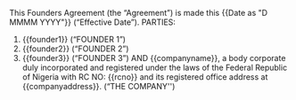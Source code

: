 This Founders Agreement (the “Agreement”) is made this {{Date as "D MMMM YYYY"}} (“Effective Date”).
PARTIES:
1.   {{founder1}} (“FOUNDER 1”)
2.   {{founder2}} (“FOUNDER 2”)
3.   {{founder3}} (“FOUNDER 3”)
AND
{{companyname}}, a body corporate duly incorporated and registered under the laws of the Federal Republic of Nigeria with RC NO: {{rcno}} and its registered office address at {{companyaddress}}. (“THE COMPANY'')